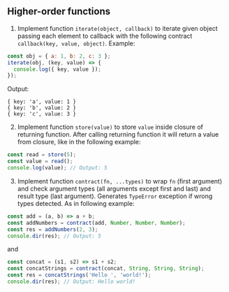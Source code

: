 ## Higher-order functions

1. Implement function `iterate(object, callback)` to iterate given object
passing each element to callback with the following contract
`callback(key, value, object)`. Example:

```js
const obj = { a: 1, b: 2, c: 3 };
iterate(obj, (key, value) => {
  console.log({ key, value });
});
```
Output:
```
{ key: 'a', value: 1 }
{ key: 'b', value: 2 }
{ key: 'c', value: 3 }
```

2. Implement function `store(value)` to store `value` inside closure of
returning function. After calling returning function it will return a value
from closure, like in the following example:

```js
const read = store(5);
const value = read();
console.log(value); // Output: 5
```

3. Implement function `contract(fn, ...types)` to wrap `fn` (first argument) and
check argument types (all arguments except first and last) and result type (last
argument). Generates `TypeError` exception if wrong types detected. As in
following example:

```js
const add = (a, b) => a + b;
const addNumbers = contract(add, Number, Number, Number);
const res = addNumbers(2, 3);
console.dir(res); // Output: 5
```
and
```js
const concat = (s1, s2) => s1 + s2;
const concatStrings = contract(concat, String, String, String);
const res = concatStrings('Hello ', 'world!');
console.dir(res); // Output: Hello world!
```
